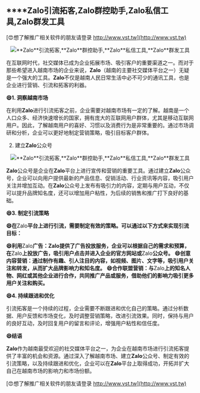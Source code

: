 ## ****Zalo**引流拓客,**Zalo**群控助手,**Zalo**私信工具,**Zalo**群发工具**

[😍想了解推广相关软件的朋友请登录 http://www.vst.tw](http://www.vst.tw)

 <center><img src="https://vst.tw/MP4/tuiguang/png/4.png" alt="**Zalo**引流拓客,**Zalo**群控助手,**Zalo**私信工具,**Zalo**群发工具"></center>

在互联网时代，社交媒体已成为企业拓展市场、吸引客户的重要渠道之一。而对于那些希望进入越南市场的企业来说，**Zalo**（越南的主要社交媒体平台之一）无疑是一个强大的工具。**Zalo**不仅是越南人民日常生活中必不可少的通讯工具，也是企业进行营销、引流和拓客的利器。

**😄1. 洞察越南市场**

在利用**Zalo**进行引流拓客之前，企业需要对越南市场有一定的了解。越南是一个人口众多、经济快速增长的国家，拥有庞大的互联网用户群体，尤其是移动互联网用户。因此，了解越南用户的喜好、习惯以及消费行为是非常重要的。通过市场调研和分析，企业可以更好地制定营销策略，吸引目标客户群体。

2. 建立**Zalo**公众号

 <center><img src="https://vst.tw/MP4/tuiguang/png/7.png" alt="**Zalo**引流拓客,**Zalo**群控助手,**Zalo**私信工具,**Zalo**群发工具"></center>

**Zalo**公众号是企业在**Zalo**平台上进行宣传和营销的重要工具。通过建立**Zalo**公众号，企业可以向用户提供最新的产品信息、促销活动、行业资讯等内容，吸引用户关注并增加互动。在**Zalo**公众号上发布有吸引力的内容，定期与用户互动，不仅可以提升品牌知名度，还可以增加用户粘性，为后续的销售和推广打下良好的基础。

**😄3. 制定引流策略**

**😄在**Zalo**平台上进行引流，需要制定有效的策略。可以通过以下方式来实现引流目标：**

**😄利用**Zalo**广告：**Zalo**提供了广告投放服务，企业可以根据自己的需求和预算，在**Zalo**上投放广告，吸引用户点击并进入企业的官方网站或**Zalo**公众号。**
**😄创意内容营销：通过制作有趣、引人注目的内容，如视频、图片、文字等，吸引用户关注和转发，从而扩大品牌影响力和知名度。**
**😄合作联盟营销：与**Zalo**上的知名人物、网红或其他企业进行合作，共同推广产品或服务，借助他们的影响力吸引更多用户关注和购买。**

**😄4. 持续跟进和优化**

引流拓客是一个持续的过程，企业需要不断跟进和优化自己的策略。通过分析数据、用户反馈和市场变化，及时调整营销策略，改进引流效果。同时，保持与用户的良好互动，及时回复用户的留言和评论，增强用户粘性和信任度。

**😄结语**

**Zalo**作为越南最受欢迎的社交媒体平台之一，为企业在越南市场进行引流拓客提供了丰富的机会和资源。通过深入了解越南市场、建立**Zalo**公众号、制定有效的引流策略，以及持续跟进和优化，企业可以在**Zalo**平台上取得成功，开拓并扩大自己在越南市场的影响力和市场份额。

[😍想了解推广相关软件的朋友请登录 http://www.vst.tw](http://www.vst.tw)



